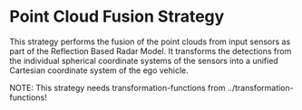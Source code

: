 # Point Cloud Fusion Strategy

This strategy performs the fusion of the point clouds from input sensors as part of the Reflection Based Radar Model. It transforms the detections from the individual spherical coordinate systems of the sensors into a unified Cartesian coordinate system of the ego vehicle.

NOTE:
This strategy needs transformation-functions from ../transformation-functions!

